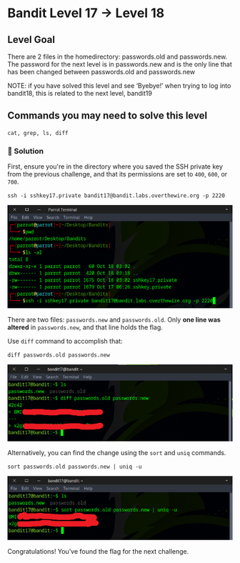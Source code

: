 # Bandit Level 17 → Level 18


## Level Goal

There are 2 files in the homedirectory: passwords.old and passwords.new. The password for the next level is in passwords.new and is the only line that has been changed between passwords.old and passwords.new

NOTE: if you have solved this level and see ‘Byebye!’ when trying to log into bandit18, this is related to the next level, bandit19

## Commands you may need to solve this level

    cat, grep, ls, diff


### 🔑 Solution

First, ensure you're in the directory where you saved the SSH private key from the previous challenge, and that its permissions are set to `400`, `600`, or `700`.
```
ssh -i sshkey17.private bandit17@bandit.labs.overthewire.org -p 2220
```
![b17s1](b17s1.png)

There are two files: `passwords.new` and `passwords.old`. Only **one line was altered** in `passwords.new`, and that line holds the flag.

Use `diff` command to accomplish that:
```
diff passwords.old passwords.new
```
![b17s2](b17s2.png)

Alternatively, you can find the change using the `sort` and `uniq` commands.
```
sort passwords.old passwords.new | uniq -u
```
![b17s3](b17s3.png)

Congratulations! You’ve found the flag for the next challenge. 





